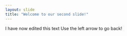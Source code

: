 ```yaml
---
layout: slide
title: "Welcome to our second slide!"
---
```

I have now edited this text
Use the left arrow to go back!
